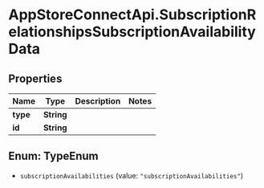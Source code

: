 # AppStoreConnectApi.SubscriptionRelationshipsSubscriptionAvailabilityData

## Properties

Name | Type | Description | Notes
------------ | ------------- | ------------- | -------------
**type** | **String** |  | 
**id** | **String** |  | 



## Enum: TypeEnum


* `subscriptionAvailabilities` (value: `"subscriptionAvailabilities"`)




